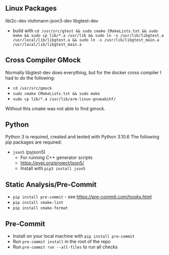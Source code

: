 ## Linux Packages
libi2c-dev
nlohmann-json3-dev
libgtest-dev
- build with `cd /usr/src/gtest && sudo cmake CMakeLists.txt && sudo make && sudo cp lib/*.a /usr/lib && sudo ln -s /usr/lib/libgtest.a /usr/local/lib/libgtest.a && sudo ln -s /usr/lib/libgtest_main.a /usr/local/lib/libgtest_main.a`


## Cross Compiler GMock
Normally libgtest-dev does everything, but for the docker cross compiler I had
to do the following:
- `cd /usr/src/gmock`
- `sudo cmake CMakeLists.txt && sudo make`
- `sudo cp lib/*.a /usr/lib/arm-linux-gnueabihf/`

Without this cmake was not able to find gmock.

## Python
Python 3 is required, created and tested with Python 3.10.6
The following pip packages are required:
- `json5` (pyjson5)
  - For running C++ generator scripts
  - https://pypi.org/project/json5/
  - Install with `pip3 install json5`

## Static Analysis/Pre-Commit
- `pip install pre-commit` - see https://pre-commit.com/hooks.html
- `pip install cmake-lint`
- `pip install cmake-format`

## Pre-Commit
- Install on your local machine with `pip install pre-commit`
- Run `pre-commit install` in the root of the repo
- Run `pre-commit run --all-files` to run all checks
